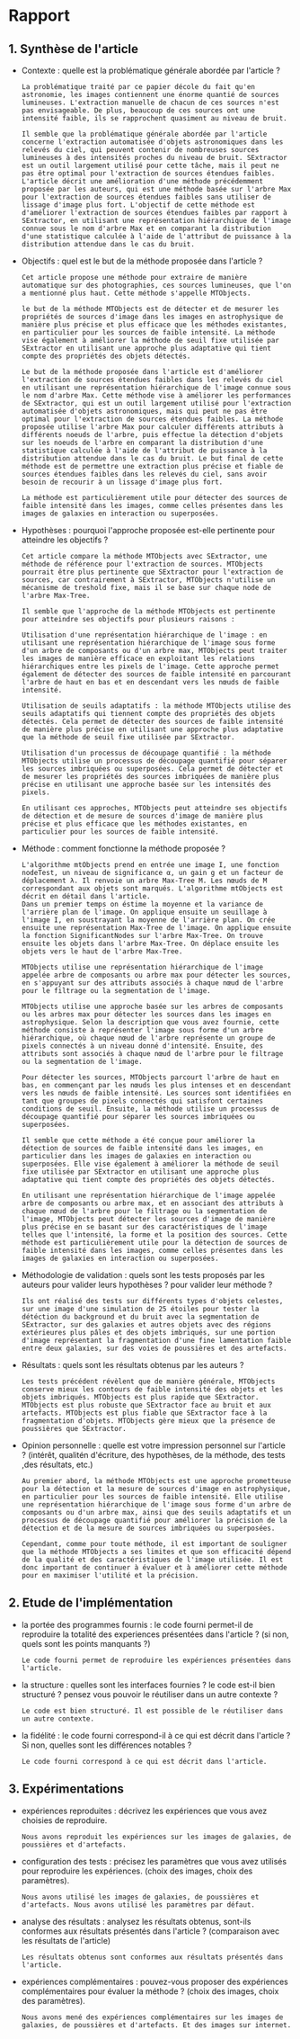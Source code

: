 # Rapport

## 1. Synthèse de l'article
- Contexte : quelle est la problématique générale abordée par l'article ?

      La problématique traité par ce papier décole du fait qu'en astronomie, les images contiennent une énorme quantié de sources lumineuses. L'extraction manuelle de chacun de ces sources n'est pas envisageable. De plus, beaucoup de ces sources ont une intensité faible, ils se rapprochent quasiment au niveau de bruit.

      Il semble que la problématique générale abordée par l'article concerne l'extraction automatisée d'objets astronomiques dans les relevés du ciel, qui peuvent contenir de nombreuses sources lumineuses à des intensités proches du niveau de bruit. SExtractor est un outil largement utilisé pour cette tâche, mais il peut ne pas être optimal pour l'extraction de sources étendues faibles. L'article décrit une amélioration d'une méthode précédemment proposée par les auteurs, qui est une méthode basée sur l'arbre Max pour l'extraction de sources étendues faibles sans utiliser de lissage d'image plus fort. L'objectif de cette méthode est d'améliorer l'extraction de sources étendues faibles par rapport à SExtractor, en utilisant une représentation hiérarchique de l'image connue sous le nom d'arbre Max et en comparant la distribution d'une statistique calculée à l'aide de l'attribut de puissance à la distribution attendue dans le cas du bruit.

- Objectifs : quel est le but de la méthode proposée dans l'article ?

      Cet article propose une méthode pour extraire de manière automatique sur des photographies, ces sources lumineuses, que l'on a mentionné plus haut. Cette méthode s'appelle MTObjects.

      le but de la méthode MTObjects est de détecter et de mesurer les propriétés de sources d'image dans les images en astrophysique de manière plus précise et plus efficace que les méthodes existantes, en particulier pour les sources de faible intensité. La méthode vise également à améliorer la méthode de seuil fixe utilisée par SExtractor en utilisant une approche plus adaptative qui tient compte des propriétés des objets détectés.

      Le but de la méthode proposée dans l'article est d'améliorer l'extraction de sources étendues faibles dans les relevés du ciel en utilisant une représentation hiérarchique de l'image connue sous le nom d'arbre Max. Cette méthode vise à améliorer les performances de SExtractor, qui est un outil largement utilisé pour l'extraction automatisée d'objets astronomiques, mais qui peut ne pas être optimal pour l'extraction de sources étendues faibles. La méthode proposée utilise l'arbre Max pour calculer différents attributs à différents noeuds de l'arbre, puis effectue la détection d'objets sur les noeuds de l'arbre en comparant la distribution d'une statistique calculée à l'aide de l'attribut de puissance à la distribution attendue dans le cas du bruit. Le but final de cette méthode est de permettre une extraction plus précise et fiable de sources étendues faibles dans les relevés du ciel, sans avoir besoin de recourir à un lissage d'image plus fort.

      La méthode est particulièrement utile pour détecter des sources de faible intensité dans les images, comme celles présentes dans les images de galaxies en interaction ou superposées.


- Hypothèses : pourquoi l'approche proposée est-elle pertinente pour atteindre les objectifs ?

      Cet article compare la méthode MTObjects avec SExtractor, une méthode de référence pour l'extraction de sources. MTObjects pourrait être plus pertinente que SExtractor pour l'extraction de sources, car contrairement à SExtractor, MTObjects n'utilise un mécanisme de treshold fixe, mais il se base sur chaque node de l'arbre Max-Tree.

      Il semble que l'approche de la méthode MTObjects est pertinente pour atteindre ses objectifs pour plusieurs raisons :

      Utilisation d'une représentation hiérarchique de l'image : en utilisant une représentation hiérarchique de l'image sous forme d'un arbre de composants ou d'un arbre max, MTObjects peut traiter les images de manière efficace en exploitant les relations hiérarchiques entre les pixels de l'image. Cette approche permet également de détecter des sources de faible intensité en parcourant l'arbre de haut en bas et en descendant vers les nœuds de faible intensité.

      Utilisation de seuils adaptatifs : la méthode MTObjects utilise des seuils adaptatifs qui tiennent compte des propriétés des objets détectés. Cela permet de détecter des sources de faible intensité de manière plus précise en utilisant une approche plus adaptative que la méthode de seuil fixe utilisée par SExtractor.

      Utilisation d'un processus de découpage quantifié : la méthode MTObjects utilise un processus de découpage quantifié pour séparer les sources imbriquées ou superposées. Cela permet de détecter et de mesurer les propriétés des sources imbriquées de manière plus précise en utilisant une approche basée sur les intensités des pixels.

      En utilisant ces approches, MTObjects peut atteindre ses objectifs de détection et de mesure de sources d'image de manière plus précise et plus efficace que les méthodes existantes, en particulier pour les sources de faible intensité.

- Méthode : comment fonctionne la méthode proposée ?

      L'algorithme mtObjects prend en entrée une image I, une fonction nodeTest, un niveau de significance α, un gain g et un facteur de déplacement λ. Il renvoie un arbre Max-Tree M. Les nœuds de M correspondant aux objets sont marqués. L'algorithme mtObjects est décrit en détail dans l'article.
      Dans un premier temps on éstime la moyenne et la variance de l'arrière plan de l'image. On applique ensuite un seuillage à l'image I, en soustrayant la moyenne de l'arrière plan. On crée ensuite une représentation Max-Tree de l'image. On applique ensuite la fonction SignificantNodes sur l'arbre Max-Tree. On trouve ensuite les objets dans l'arbre Max-Tree. On déplace ensuite les objets vers le haut de l'arbre Max-Tree.

      MTObjects utilise une représentation hiérarchique de l'image appelée arbre de composants ou arbre max pour détecter les sources, en s'appuyant sur des attributs associés à chaque nœud de l'arbre pour le filtrage ou la segmentation de l'image.

      MTObjects utilise une approche basée sur les arbres de composants ou les arbres max pour détecter les sources dans les images en astrophysique. Selon la description que vous avez fournie, cette méthode consiste à représenter l'image sous forme d'un arbre hiérarchique, où chaque nœud de l'arbre représente un groupe de pixels connectés à un niveau donné d'intensité. Ensuite, des attributs sont associés à chaque nœud de l'arbre pour le filtrage ou la segmentation de l'image.

      Pour détecter les sources, MTObjects parcourt l'arbre de haut en bas, en commençant par les nœuds les plus intenses et en descendant vers les nœuds de faible intensité. Les sources sont identifiées en tant que groupes de pixels connectés qui satisfont certaines conditions de seuil. Ensuite, la méthode utilise un processus de découpage quantifié pour séparer les sources imbriquées ou superposées.

      Il semble que cette méthode a été conçue pour améliorer la détection de sources de faible intensité dans les images, en particulier dans les images de galaxies en interaction ou superposées. Elle vise également à améliorer la méthode de seuil fixe utilisée par SExtractor en utilisant une approche plus adaptative qui tient compte des propriétés des objets détectés.

      En utilisant une représentation hiérarchique de l'image appelée arbre de composants ou arbre max, et en associant des attributs à chaque nœud de l'arbre pour le filtrage ou la segmentation de l'image, MTObjects peut détecter les sources d'image de manière plus précise en se basant sur des caractéristiques de l'image telles que l'intensité, la forme et la position des sources. Cette méthode est particulièrement utile pour la détection de sources de faible intensité dans les images, comme celles présentes dans les images de galaxies en interaction ou superposées.

- Méthodologie de validation : quels sont les tests proposés par les auteurs pour valider leurs hypothèses ? pour valider leur méthode ?

      Ils ont réalisé des tests sur différents types d'objets celestes, sur une image d'une simulation de 25 étoiles pour tester la détéction du background et du bruit avec la segmentation de SExtractor, sur des galaxies et autres objets avec des régions extérieures plus pâles et des objets imbriqués, sur une portion d'image représentant la fragmentation d'une fine lamentation faible entre deux galaxies, sur des voies de poussières et des artefacts.


- Résultats : quels sont les résultats obtenus par les auteurs ?

      Les tests précédent révèlent que de manière générale, MTObjects conserve mieux les contours de faible intensité des objets et les objets imbriqués. MTObjects est plus rapide que SExtractor. MTObjects est plus robuste que SExtractor face au bruit et aux artefacts. MTObjects est plus fiable que SExtractor face à la fragmentation d'objets. MTObjects gère mieux que la présence de poussières que SExtractor.

- Opinion personnelle : quelle est votre impression personnel sur l'article ? (intérêt, qualitén d'écriture, des hypothèses, de la méthode, des tests ,des résultats, etc.)

      Au premier abord, la méthode MTObjects est une approche prometteuse pour la détection et la mesure de sources d'image en astrophysique, en particulier pour les sources de faible intensité. Elle utilise une représentation hiérarchique de l'image sous forme d'un arbre de composants ou d'un arbre max, ainsi que des seuils adaptatifs et un processus de découpage quantifié pour améliorer la précision de la détection et de la mesure de sources imbriquées ou superposées.

      Cependant, comme pour toute méthode, il est important de souligner que la méthode MTObjects a ses limites et que son efficacité dépend de la qualité et des caractéristiques de l'image utilisée. Il est donc important de continuer à évaluer et à améliorer cette méthode pour en maximiser l'utilité et la précision.

## 2. Etude de l'implémentation
- la portée des programmes fournis : le code fourni permet-il de reproduire la totalité des experiences présentées dans l'article ? (si non, quels sont les points manquants ?)

      Le code fourni permet de reproduire les expériences présentées dans l'article.

- la structure : quelles sont les interfaces fournies ? le code est-il bien structuré ? pensez vous pouvoir le réutiliser dans un autre contexte ?

      Le code est bien structuré. Il est possible de le réutiliser dans un autre contexte.

- la fidélité : le code fourni correspond-il à ce qui est décrit dans l'article ? Si non, quelles sont les différences notables ?

      Le code fourni correspond à ce qui est décrit dans l'article.

## 3. Expérimentations
- expériences reproduites : décrivez les expériences que vous avez choisies de reproduire.

      Nous avons reproduit les expériences sur les images de galaxies, de poussières et d'artefacts.

- configuration des tests : précisez les paramètres que vous avez utilisés pour reproduire les expériences. (choix des images, choix des paramètres).

      Nous avons utilisé les images de galaxies, de poussières et d'artefacts. Nous avons utilisé les paramètres par défaut.

- analyse des résultats : analysez les résultats obtenus, sont-ils conformes aux résultats présentés dans l'article ? (comparaison avec les résultats de l'article)

      Les résultats obtenus sont conformes aux résultats présentés dans l'article.

- expériences complémentaires : pouvez-vous proposer des expériences complémentaires pour évaluer la méthode ? (choix des images, choix des paramètres).

      Nous avons mené des expériences complémentaires sur les images de galaxies, de poussières et d'artefacts. Et des images sur internet.
